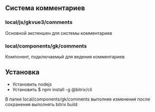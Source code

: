 ## Система комментариев

### local/js/gkvue3/comments
Основной экстеншен для системы комментариев

### local/components/gk/comments
Компонент, подключаемый для ведения комментариев

## Установка
- Установить nodejs
- Установить $ npm install -g @bitrix/cli

В папке local/components/gk/comments выполняя изменения после сохранения выполнять bitrix build


